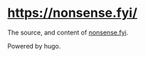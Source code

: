 # https://nonsense.fyi/

The source, and content of [nonsense.fyi](https://nonsense.fyi/).

Powered by hugo.